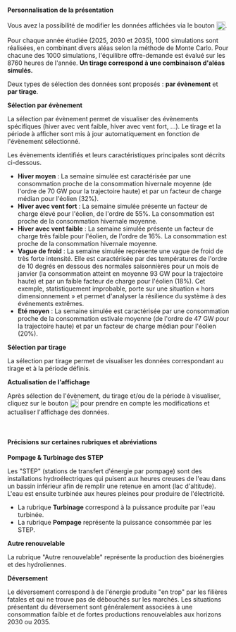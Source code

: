 #### Personnalisation de la présentation <a id="persoPresentation"></a>

Vous avez la possibilité de modifier les données affichées via le bouton <img src="img/bouton_reglages.png" width="20" style="vertical-align:top"/>.

Pour chaque année étudiée (2025, 2030 et 2035), 1000 simulations sont réalisées, en combinant divers aléas selon la méthode de Monte Carlo. Pour chacune des 1000 simulations, l'équilibre offre-demande est évalué sur les 8760 heures de l'année. **Un tirage correspond à une combinaison d'aléas simulés.** 

Deux types de sélection des données sont proposés : **par évènement** et **par tirage**.

**Sélection par évènement**

La sélection par évènement permet de visualiser des évènements spécifiques (hiver avec vent faible, hiver avec  vent fort, ...). Le tirage et la période à afficher sont mis à jour automatiquement en fonction de l'évènement sélectionné.

Les évènements identifiés et leurs caractéristiques principales sont décrits ci-dessous.

 - **Hiver moyen** : La semaine simulée est caractérisée par une consommation proche de la consommation hivernale moyenne (de l'ordre de 70 GW pour la trajectoire haute) et par un facteur de charge médian pour l'éolien (32%).
 - **Hiver avec vent fort** : La semaine simulée présente un facteur de charge élevé pour l'éolien, de l'ordre de 55%. La consommation est proche de la consommation hivernale moyenne.
 - **Hiver avec vent faible** : La semaine simulée présente un facteur de charge très faible pour l'éolien, de l'ordre de 16%. La consommation est proche de la consommation hivernale moyenne.
 - **Vague de froid** : La semaine simulée représente une vague de froid de très forte intensité. Elle est caractérisée par des températures de l'ordre de 10 degrés en dessous des normales saisonnières pour un mois de janvier (la consommation atteint en moyenne 93 GW pour la trajectoire haute) et par un faible facteur de charge pour l'éolien (18%). 
Cet exemple, statistiquement improbable, porte sur une situation « hors dimensionnement » et permet d'analyser la résilience du système à des événements extrêmes.
 - **Eté moyen** : La semaine simulée est caractérisée par une consommation proche de la consommation estivale moyenne (de l'ordre de 47 GW pour la trajectoire haute) et par un facteur de charge médian pour l'éolien (20%).

**Sélection par tirage**

La sélection par tirage permet de visualiser les données correspondant au tirage et à la période définis.

**Actualisation de l'affichage**

Après sélection de l'évènement, du tirage et/ou de la période à visualiser, cliquez sur le bouton <img src="img/bouton_actualisation.png" width="20" style="vertical-align:top"/> pour prendre en compte les modifications et actualiser l'affichage des données.

<br>

#### Précisions sur certaines rubriques et abréviations

**Pompage & Turbinage des STEP**

Les "STEP" (stations de transfert d'énergie par pompage) sont des installations hydroélectriques qui puisent aux heures creuses de l'eau dans un bassin inférieur afin de remplir une retenue en amont (lac d'altitude). L'eau est ensuite turbinée aux heures pleines pour produire de l'électricité.

 - La rubrique **Turbinage** correspond à la puissance produite par l'eau turbinée.
 - La rubrique **Pompage** représente la puissance consommée par les STEP.

**Autre renouvelable**

La rubrique "Autre renouvelable" représente la production des bioénergies et des hydroliennes.

**Déversement**

Le déversement correspond à de l'énergie produite "en trop" par les filières fatales et qui ne trouve pas de débouchés sur les marchés. Les situations présentant du déversement sont généralement associées à une consommation faible et de fortes productions renouvelables aux horizons 2030 ou 2035.

